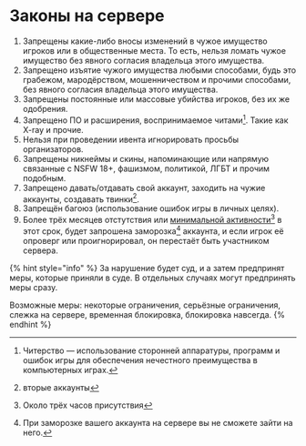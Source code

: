 # Законы на сервере

1. Запрещены какие-либо вносы изменений в чужое имущество игроков или в общественные места. То есть, нельзя ломать чужое имущество без явного согласия владельца этого имущества.
2. Запрещено изъятие чужого имущества любыми способами, будь это грабежом, мародёрством, мошенничеством и прочими способами, без явного согласия владельца этого имущества.
3. Запрещены постоянные или массовые убийства игроков, без их же одобрения.
4. Запрещено ПО и расширения, воспринимаемое читами[^1]. Такие как X-ray и прочие.
5. Нельзя при проведении ивента игнорировать просьбы организаторов.
6. Запрещены никнеймы и скины, напоминающие или напрямую связанные с NSFW 18+, фашизмом, политикой, ЛГБТ и прочим подобным.
7. &#x20;Запрещено давать/отдавать свой аккаунт, заходить на чужие аккаунты, создавать твинки[^2].
8. Запрещён багоюз (использование ошибок игры в личных целях).
9. Более трёх месяцев отстутствия или [минимальной активности](#user-content-fn-3)[^3] в этот срок, будет запрошена заморозка[^4] аккаунта, и если игрок её опроверг или проигнорировал, он перестаёт быть участником сервера.

{% hint style="info" %}
За нарушение будет суд, и а затем предпринят меры, которые приняли в суде. В отдельных случаях могут предпринять меры сразу.&#x20;

Возможные меры: некоторые ограничения, серьёзные ограничения, слежка на сервере, временная блокировка, блокировка навсегда.
{% endhint %}

[^1]: Читерство — использование сторонней аппаратуры, программ и ошибок игры для обеспечения нечестного преимущества в компьютерных играх.

[^2]: вторые аккаунты

[^3]: Около трёх часов присутствия

[^4]: При заморозке вашего аккаунта на сервере вы не сможете зайти на него.

